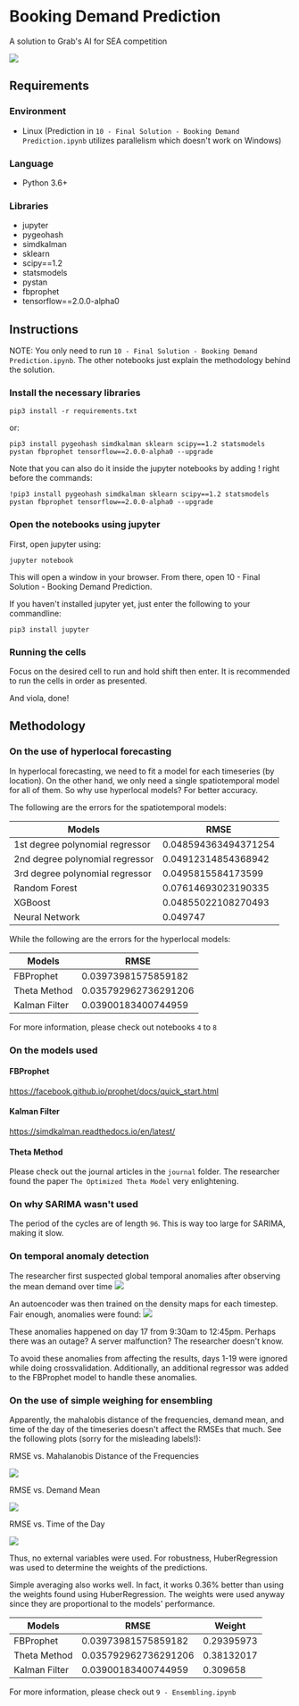 # Booking Demand Prediction
A solution to Grab's AI for SEA competition

![](aiforsea_header.PNG)

## Requirements
### Environment
- Linux (Prediction in `10 - Final Solution - Booking Demand Prediction.ipynb` utilizes parallelism which doesn't work on Windows)
### Language
- Python 3.6+
### Libraries
- jupyter
- pygeohash
- simdkalman
- sklearn
- scipy==1.2
- statsmodels
- pystan
- fbprophet
- tensorflow==2.0.0-alpha0

## Instructions
NOTE: You only need to run `10 - Final Solution - Booking Demand Prediction.ipynb`. The other notebooks just explain the methodology behind the solution.

### Install the necessary libraries
```{bash}
pip3 install -r requirements.txt
```
or:
```{bash}
pip3 install pygeohash simdkalman sklearn scipy==1.2 statsmodels pystan fbprophet tensorflow==2.0.0-alpha0 --upgrade
```
Note that you can also do it inside the jupyter notebooks by adding ! right before the commands:
```{bash}
!pip3 install pygeohash simdkalman sklearn scipy==1.2 statsmodels pystan fbprophet tensorflow==2.0.0-alpha0 --upgrade
```

### Open the notebooks using jupyter
First, open jupyter using:
```{bash}
jupyter notebook
```
This will open a window in your browser. From there, open 10 - Final Solution - Booking Demand Prediction.

If you haven't installed jupyter yet, just enter the following to your commandline:
```{bash}
pip3 install jupyter
```
### Running the cells
Focus on the desired cell to run and hold shift then enter. It is recommended to run the cells in order as presented.

And viola, done!

## Methodology
### On the use of hyperlocal forecasting
In hyperlocal forecasting, we need to fit a model for each timeseries (by location). On the other hand, we only need a single spatiotemporal model for all of them. So why use hyperlocal models? For better accuracy.

The following are the errors for the spatiotemporal models:

**Models** | **RMSE**
--- | ---
1st degree polynomial regressor | 0.048594363494371254
2nd degree polynomial regressor | 0.04912314854368942
3rd degree polynomial regressor | 0.0495815584173599
Random Forest | 0.07614693023190335
XGBoost | 0.04855022108270493
Neural Network | 0.049747

While the following are the errors for the hyperlocal models:

**Models** | **RMSE**
--- | ---
FBProphet | 0.03973981575859182
Theta Method | 0.035792962736291206
Kalman Filter | 0.03900183400744959

For more information, please check out notebooks `4` to `8`

### On the models used
#### FBProphet
https://facebook.github.io/prophet/docs/quick_start.html
#### Kalman Filter
https://simdkalman.readthedocs.io/en/latest/
#### Theta Method
Please check out the journal articles in the `journal` folder. The researcher found the paper `The Optimized Theta Model` very enlightening.

### On why SARIMA wasn't used
The period of the cycles are of length `96`. This is way too large for SARIMA, making it slow.

### On temporal anomaly detection
The researcher first suspected global temporal anomalies after observing the mean demand over time
![](temporal_anomaly.PNG)

An autoencoder was then trained on the density maps for each timestep. Fair enough, anomalies were found:
![](temporal_anomaly_2.PNG)

These anomalies happened on day 17 from 9:30am to 12:45pm. Perhaps there was an outage? A server malfunction? The researcher doesn't know.

To avoid these anomalies from affecting the results, days 1-19 were ignored while doing crossvalidation. Additionally, an additional regressor was added to the FBProphet model to handle these anomalies.

### On the use of simple weighing for ensembling
Apparently, the mahalobis distance of the frequencies, demand mean, and time of the day of the timeseries doesn't affect the RMSEs that much. See the following plots (sorry for the misleading labels!):

RMSE vs. Mahalanobis Distance of the Frequencies

![](rmse_vs_mahalanobis.png)

RMSE vs. Demand Mean

![](rmse_vs_demand_mean.png)

RMSE vs. Time of the Day

![](rmse_vs_time.png)

Thus, no external variables were used. For robustness, HuberRegression was used to determine the weights of the predictions.

Simple averaging also works well. In fact, it works 0.36% better than using the weights found using HuberRegression. The weights were used anyway since they are proportional to the models' performance.

**Models** | **RMSE** | **Weight**
--- | --- | ---
FBProphet | 0.03973981575859182 | 0.29395973
Theta Method | 0.035792962736291206 | 0.38132017
Kalman Filter | 0.03900183400744959 | 0.309658

For more information, please check out `9 - Ensembling.ipynb`
